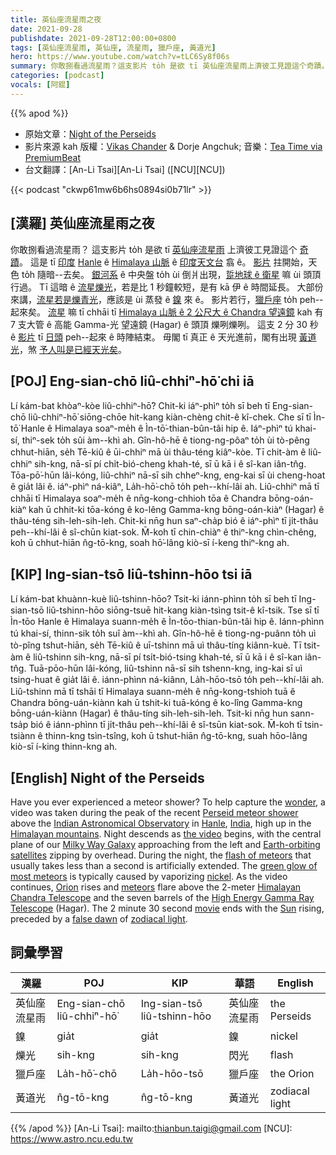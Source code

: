 ```yaml
---
title: 英仙座流星雨之夜
date: 2021-09-28
publishdate: 2021-09-28T12:00:00+0800
tags: [英仙座流星雨, 英仙座, 流星雨, 獵戶座, 黃道光]
hero: https://www.youtube.com/watch?v=tLC6Sy8f06s
summary: 你敢捌看過流星雨？這支影片 to̍h 是欲 tī 英仙座流星雨上濟彼工見證這个奇蹟。這是 tī 印度 Hanle ê Himalaya 山脈 ê 印度天文台翕 ê。
categories: [podcast]
vocals: [阿錕]
---
```


{{% apod %}}

- 原始文章：[Night of the Perseids](https://apod.nasa.gov/apod/ap210928.html)
- 影片來源 kah 版權：[Vikas Chander](https://www.youtube.com/channel/UCa_53XIkP1fYEbHCWoMgIrg) & Dorje Angchuk; 音樂：[Tea Time via PremiumBeat](https://www.premiumbeat.com/artist/yellow-tea)
- 台文翻譯：[An-Li Tsai][An-Li Tsai] ([NCU][NCU])

{{< podcast "ckwp61mw6b6hs0894si0b71lr" >}}

## [漢羅] 英仙座流星雨之夜
你敢捌看過流星雨？
這支影片 to̍h 是欲 tī [英仙座流星雨][Perseid meteor shower] 上濟彼工見證這个 [奇蹟][wonder]。
這是 tī [印度][India] [Hanle][Hanle] ê [Himalaya 山脈][Himalayan mountains] ê [印度天文台][Indian Astronomical Observatory] 翕 ê。
[影片][the video] 拄開始，天色 to̍h 隨暗--去矣。
[銀河系][Milky Way Galaxy] ê 中央盤 to̍h ùi 倒爿出現，[踅地球 ê 衛星][Earth-orbiting satellites] 嘛 ùi 頭頂行過。
Tī 這暗 ê [流星爍光][flash of meteors]，若是比 1 秒鐘較短，是有 kā 伊 ê 時間延長。
大部份來講，[流星若是爍青光][green glow of most meteors]，應該是 ùi 蒸發 ê [鎳][nickel] 來 ê。
影片若行，[獵戶座][Orion] to̍h peh--起來矣。
[流星][meteors] 嘛 tī chhāi tī [Himalaya 山脈 ê 2 公尺大 ê Chandra 望遠鏡][Himalayan Chandra Telescope] kah 有 7 支大管 ê 高能 Gamma-光 望遠鏡 (Hagar) ê 頭頂 爍咧爍咧。
這支 2 分 30 秒 ê [影片][movie] tī [日頭][Sun] peh--起來 ê 時陣結束。
毋閣 tī 真正 ê 天光進前，閣有出現 [黃道光][zodiacal light]，煞 [予人叫是已經天光矣][false dawn]。

## [POJ] Eng-sian-chō liû-chhiⁿ-hō͘ chi iā
Lí kám-bat khòaⁿ-kòe liû-chhiⁿ-hō͘?
Chit-ki iáⁿ-phìⁿ to̍h sī beh tī Eng-sian-chō liû-chhiⁿ-hō͘ siōng-chōe hit-kang kiàn-chèng chit-ê kî-chek.
Che sī tī Ìn-tō͘ Hanle ê Himalaya soaⁿ-me̍h ê Ìn-tō͘-thian-bûn-tâi hip ê.
Iáⁿ-phìⁿ tú khai-sí, thiⁿ-sek to̍h sûi àm--khì ah.
Gîn-hô-hē ê tiong-ng-pôaⁿ to̍h ùi tò-pêng chhut-hiān, se̍h Tē-kiû ê ūi-chhiⁿ mā ùi thâu-téng kiâⁿ-kòe.
Tī chit-àm ê liû-chhiⁿ sih-kng, nā-sī pí chi̍t-bió-cheng khah-té, sī ū kā i ê sî-kan iân-tn̂g.
Tōa-pō͘-hūn lâi-kóng, liû-chhiⁿ nā-sī sih chheⁿ-kng, eng-kai sī ùi cheng-hoat ê gia̍t lâi ê.
iáⁿ-phìⁿ ná-kiâⁿ, La̍h-hō͘-chō to̍h peh--khí-lâi ah.
Liû-chhiⁿ mā tī chhāi tī Himalaya soaⁿ-me̍h ê nn̄g-kong-chhioh tōa ê Chandra bōng-oán-kiàⁿ kah ū chhit-ki tōa-kóng ê ko-lêng Gamma-kng bōng-oán-kiàⁿ (Hagar) ê thâu-téng sih-leh-sih-leh.
Chit-ki nn̄g hun saⁿ-cha̍p bió ê iáⁿ-phìⁿ tī ji̍t-thâu peh--khí-lâi ê sî-chūn kiat-sok.
M̄-koh tī chin-chiàⁿ ê thiⁿ-kng chìn-chêng, koh ū chhut-hiān n̂g-tō-kng, soah hō͘-lâng kiò-sī í-keng thiⁿ-kng ah.

## [KIP] Ing-sian-tsō liû-tshinn-hōo tsi iā
Lí kám-bat khuànn-kuè liû-tshinn-hōo?
Tsit-ki iánn-phìnn to̍h sī beh tī Ing-sian-tsō liû-tshinn-hōo siōng-tsuē hit-kang kiàn-tsìng tsit-ê kî-tsik.
Tse sī tī Ìn-tōo Hanle ê Himalaya suann-me̍h ê Ìn-tōo-thian-bûn-tâi hip ê.
Iánn-phìnn tú khai-sí, thinn-sik to̍h suî àm--khì ah.
Gîn-hô-hē ê tiong-ng-puânn to̍h uì tò-pîng tshut-hiān, se̍h Tē-kiû ê uī-tshinn mā uì thâu-tíng kiânn-kuè.
Tī tsit-àm ê liû-tshinn sih-kng, nā-sī pí tsi̍t-bió-tsing khah-té, sī ū kā i ê sî-kan iân-tn̂g.
Tuā-pōo-hūn lâi-kóng, liû-tshinn nā-sī sih tshenn-kng, ing-kai sī uì tsing-huat ê gia̍t lâi ê.
iánn-phìnn ná-kiânn, La̍h-hōo-tsō to̍h peh--khí-lâi ah.
Liû-tshinn mā tī tshāi tī Himalaya suann-me̍h ê nn̄g-kong-tshioh tuā ê Chandra bōng-uán-kiànn kah ū tshit-ki tuā-kóng ê ko-lîng Gamma-kng bōng-uán-kiànn (Hagar) ê thâu-tíng sih-leh-sih-leh.
Tsit-ki nn̄g hun sann-tsa̍p bió ê iánn-phìnn tī ji̍t-thâu peh--khí-lâi ê sî-tsūn kiat-sok.
M̄-koh tī tsin-tsiànn ê thinn-kng tsìn-tsîng, koh ū tshut-hiān n̂g-tō-kng, suah hōo-lâng kiò-sī í-king thinn-kng ah.


## [English] Night of the Perseids
Have you ever experienced a meteor shower?
To help capture the [wonder][wonder], a video was taken during the peak of the recent [Perseid meteor shower][Perseid meteor shower] above the [Indian Astronomical Observatory][Indian Astronomical Observatory] in [Hanle][Hanle], [India][India], high up in the [Himalayan mountains][Himalayan mountains].
Night descends as [the video][the video] begins, with the central plane of our [Milky Way Galaxy][Milky Way Galaxy] approaching from the left and [Earth-orbiting satellites][Earth-orbiting satellites] zipping by overhead.
During the night, the [flash of meteors][flash of meteors] that usually takes less than a second is artificially extended.
The [green glow of most meteors][green glow of most meteors] is typically caused by vaporizing [nickel][nickel].
As the video continues, [Orion][Orion] rises and [meteors][meteors] flare above the 2-meter [Himalayan Chandra Telescope][Himalayan Chandra Telescope] and the seven barrels of the [High Energy Gamma Ray Telescope][High Energy Gamma Ray Telescope] (Hagar).
The 2 minute 30 second [movie][movie] ends with the [Sun][Sun] rising, preceded by a [false dawn][false dawn] of [zodiacal light][zodiacal light].

## 詞彙學習

|漢羅|POJ|KIP|華語|English|
|-|-|-|-|-|
|英仙座流星雨|Eng-sian-chō liû-chhiⁿ-hō͘|Ing-sian-tsō liû-tshinn-hōo|英仙座流星雨|the Perseids|
|鎳|gia̍t|gia̍t|鎳|nickel|
|爍光|sih-kng|sih-kng|閃光|flash|
|獵戶座|La̍h-hō͘-chō|La̍h-hōo-tsō|獵戶座|the Orion|
|黃道光|n̂g-tō-kng|n̂g-tō-kng|黃道光|zodiacal light|

{{% /apod %}}
[An-Li Tsai]: mailto:thianbun.taigi@gmail.com
[NCU]: https://www.astro.ncu.edu.tw


[wonder]:https://media.istockphoto.com/photos/close-up-scottish-fold-cat-head-with-shocking-face-and-wide-open-eyes-picture-id1128004359?b=1&k=20&m=1128004359&s=170667a&w=0&h=LAFA46kntLHKT8qJjozqYulNMaqCOgQD1VTyeQE_G-8=
[Perseid meteor shower]:https://en.wikipedia.org/wiki/Perseids
[Indian Astronomical Observatory]:https://en.wikipedia.org/wiki/Indian_Astronomical_Observatory
[Hanle]:https://youtu.be/LqkhGT6YWS4
[India]:https://en.wikipedia.org/wiki/India
[Himalayan mountains]:https://en.wikipedia.org/wiki/Himalayas
[the video]:https://youtu.be/Ep1ur3f2RA8
[Milky Way Galaxy]:https://solarsystem.nasa.gov/resources/285/the-milky-way-galaxy/
[Earth-orbiting satellites]:https://apod.nasa.gov/apod/ap191014.html
[flash of meteors]:https://apod.nasa.gov/apod/ap011118.html
[green glow of most meteors]:https://www.forbes.com/sites/briankoberlein/2017/01/24/there-are-green-meteors-and-green-comets-but-never-a-green-star/
[nickel]:https://periodic.lanl.gov/28.shtml
[Orion]:https://apod.nasa.gov/apod/ap101226.html
[meteors]:https://spaceplace.nasa.gov/meteor-shower/en/
[Himalayan Chandra Telescope]:https://www.iiap.res.in/centres_iao.htm?q=telescope_iao
[High Energy Gamma Ray Telescope]:https://www.iiap.res.in/?q=iao_hagar
[movie]:https://youtu.be/tLC6Sy8f06s
[Sun]:https://solarsystem.nasa.gov/solar-system/sun/in-depth/
[false dawn]:https://en.wikipedia.org/wiki/Zodiacal_light
[zodiacal light]:https://apod.nasa.gov/apod/ap200309.html
